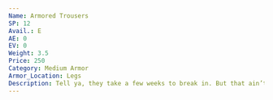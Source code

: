 ```yaml
---
Name: Armored Trousers
SP: 12
Avail.: E
AE: 0
EV: 0
Weight: 3.5
Price: 250
Category: Medium Armor
Armor_Location: Legs
Description: Tell ya, they take a few weeks to break in. But that ain’t exactly yer main concern. Important part’s the hardened leather and the steel plates. Keep ya nice and safe without weighin’ ya down too much.
---
```

